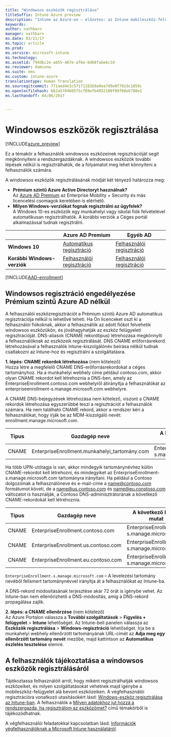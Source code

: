```yaml
---
title: "Windowsos eszközök regisztrálása"
titleSuffix: Intune Azure preview
description: "Intune az Azure-on – előzetes: az Intune mobileszköz-felügyelet (MDM) engedélyezése windowsos eszközökre."
keywords: 
author: nathbarn
manager: nathbarn
ms.date: 03/21/17
ms.topic: article
ms.prod: 
ms.service: microsoft-intune
ms.technology: 
ms.assetid: f94dbc2e-a855-487e-af6e-8d08fabe6c3d
ms.reviewer: damionw
ms.suite: ems
ms.custom: intune-azure
translationtype: Human Translation
ms.sourcegitcommit: 771aed4e1c57171183b9a9ea7d9e0f702dc1859c
ms.openlocfilehash: b62a5704605f5cf89efb4052180f09f88eb788e1
ms.lasthandoff: 04/06/2017


---
```


# <a name="enroll-windows-devices"></a>Windowsos eszközök regisztrálása

[!INCLUDE[azure_preview](../includes/azure_preview.md)]

Ez a témakör a felhasználók windowsos eszközeinek regisztrációját segít megkönnyíteni a rendszergazdáknak.  A windowsos eszközök további lépések nélkül is regisztrálhatók, de a folyamatot meg lehet könnyíteni a felhasználók számára.

A windowsos eszközök regisztrálásának módját két tényező határozza meg:
- **Prémium szintű Azure Active Directoryt használnak?** <br>Az [Azure AD Premium](https://docs.microsoft.com/azure/active-directory/active-directory-get-started-premium) az Enterprise Mobility + Security és más licencelési csomagok keretében is elérhető.
- **Milyen Windows-verziókat fognak regisztrálni az ügyfelek?** <br>A Windows 10-es eszközök egy munkahelyi vagy iskolai fiók felvételével automatikusan regisztrálhatók. A korábbi verziók a Céges portál alkalmazással tudnak regisztrálni.

||**Azure AD Premium**|**Egyéb AD**|
|----------|---------------|---------------|  
|**Windows 10**|[Automatikus regisztráció](#enable-windows-10-automatic-enrollment) |[Felhasználói regisztráció](#enable-windows-enrollment-without-azure-ad-premium)|
|**Korábbi Windows-verziók**|[Felhasználói regisztráció](#enable-windows-enrollment-without-azure-ad-premium)|[Felhasználói regisztráció](#enable-windows-enrollment-without-azure-ad-premium)|

[!INCLUDE[AAD-enrollment](../includes/win10-automatic-enrollment-aad.md)]

## <a name="enable-windows-enrollment-without-azure-ad-premium"></a>Windowsos regisztráció engedélyezése Prémium szintű Azure AD nélkül
A felhasználói eszközregisztrációt a Prémium szintű Azure AD automatikus regisztrációja nélkül is lehetővé teheti. Ha Ön licenceket oszt ki a felhasználói fiókoknak, akkor a felhasználók az adott fiókot felvehetik windowsos eszközükön, és jóváhagyhatják az eszköz felügyeleti regisztrációját. DNS-aliasok (CNAME rekordtípus) létrehozása megkönnyíti a felhasználóknak az eszközeik regisztrálását. DNS CNAME erőforrásrekord létrehozásával a felhasználók Intune-kiszolgálónév beírása nélkül tudnak csatlakozni az Intune-hoz és regisztrálni a szolgáltatásra.

**1. lépés: CNAME rekordok létrehozása** (nem kötelező)<br>
Hozza létre a megfelelő CNAME DNS-erőforrásrekordokat a céges tartományhoz. Ha a munkahelyi webhely címe például contoso.com, akkor olyan CNAME rekordot kell létrehoznia a DNS-ben, amely az EnterpriseEnrollment.contoso.com webhelyről átirányítja a felhasználókat az enterpriseenrollment-s.manage.microsoft.com webhelyre.

A CNAME DNS-bejegyzések létrehozása nem kötelező, viszont a CNAME rekordok létrehozása egyszerűbbé teszi a regisztrációt a felhasználók számára. Ha nem található CNAME rekord, akkor a rendszer kéri a felhasználókat, hogy írják be az MDM-kiszolgáló nevét: enrollment.manage.microsoft.com.

|Típus|Gazdagép neve|A következő helyre mutat|Élettartam|  
|----------|---------------|---------------|---|
|CNAME|EnterpriseEnrollment.munkahelyi_tartomány.com|EnterpriseEnrollment-s.manage.microsoft.com| 1 óra|

Ha több UPN-utótagja is van, akkor mindegyik tartománynévhez külön CNAME-rekordot kell létrehozni, és mindegyiket az EnterpriseEnrollment-s.manage.microsoft.com tartományra irányítani. Ha például a Contoso dolgozóinak a felhasználóneve és e-mail-címe a name@contoso.com formátumot követi, de a name@us.contoso.com és name@eu.constoso.com változatot is használják, a Contoso DNS-adminisztrátorának a következő CNAME-rekordokat kell létrehoznia.

|Típus|Gazdagép neve|A következő helyre mutat|Élettartam|  
|----------|---------------|---------------|---|
|CNAME|EnterpriseEnrollment.contoso.com|EnterpriseEnrollment-s.manage.microsoft.com|1 óra|
|CNAME|EnterpriseEnrollment.us.contoso.com|EnterpriseEnrollment-s.manage.microsoft.com|1 óra|
|CNAME|EnterpriseEnrollment.eu.contoso.com|EnterpriseEnrollment-s.manage.microsoft.com| 1 óra|

`EnterpriseEnrollment-s.manage.microsoft.com` – A levelezési tartomány nevéből felismert tartománynévvel irányítja át a felhasználókat az Intune-ba.

A DNS-rekord módosításának terjesztése akár 72 órát is igénybe vehet. Az Intune-ban nem ellenőrizhető a DNS-módosítás, amíg a DNS-rekord propagálása zajlik.

**2. lépés: a CNAME ellenőrzése** (nem kötelező)<br>
Az Azure Portalon válassza a **További szolgáltatások** > **Figyelés + felügyelet** > **Intune** lehetőséget. Az Intune-beli panelen válassza az **Eszközök regisztrálása** > **Windows-regisztráció** lehetőséget. Írja be a munkahelyi webhely ellenőrzött tartományának URL-címét az **Adja meg egy ellenőrzött tartomány nevét** mezőbe, majd kattintson az **Automatikus észlelés tesztelése** elemre.

## <a name="tell-users-how-to-enroll-windows-devices"></a>A felhasználók tájékoztatása a windowsos eszközök regisztrálásáról
Tájékoztassa felhasználóit arról, hogy miként regisztrálhatják windowsos eszközeiket, és milyen szolgáltatásokat vehetnek majd igénybe a mobileszköz-felügyelet alá bevont eszközeiken. A végfelhasználói regisztrációra vonatkozó utasításokért lásd: [Windows-eszköz regisztrálása az Intune-ban](https://docs.microsoft.com/intune/enduser/enroll-your-device-in-intune-windows). A felhasználók a [Milyen adatokhoz jut hozzá a rendszergazda, ha regisztrálom az eszközömet?](https://docs.microsoft.com/intune/enduser/what-can-your-it-administrator-see-when-you-enroll-your-device-in-intune-windows) című témakörből is tájékozódhatnak.

A végfelhasználói feladatokkal kapcsolatban lásd: [Információk végfelhasználóknak a Microsoft Intune használatáról](https://docs.microsoft.com/intune/deploy-use/how-to-educate-your-end-users-about-microsoft-intune).

